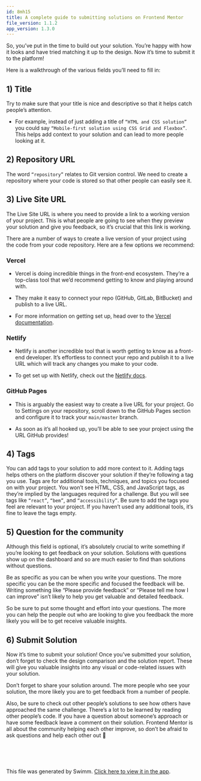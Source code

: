 ```yaml
---
id: 8mh15
title: A complete guide to submitting solutions on Frontend Mentor
file_version: 1.1.2
app_version: 1.3.0
---
```


So, you’ve put in the time to build out your solution. You’re happy with how it looks and have tried matching it up to the design. Now it’s time to submit it to the platform!

Here is a walkthrough of the various fields you’ll need to fill in:

## 1) Title

Try to make sure that your title is nice and descriptive so that it helps catch people’s attention.

*   For example, instead of just adding a title of `“HTML and CSS solution”` you could say `“Mobile-first solution using CSS Grid and Flexbox”`. This helps add context to your solution and can lead to more people looking at it.
    

## 2) Repository URL

The word `“repository”` relates to Git version control. We need to create a repository where your code is stored so that other people can easily see it.

## 3) Live Site URL

The Live Site URL is where you need to provide a link to a working version of your project. This is what people are going to see when they preview your solution and give you feedback, so it’s crucial that this link is working.

There are a number of ways to create a live version of your project using the code from your code repository. Here are a few options we recommend:

### Vercel

*   Vercel is doing incredible things in the front-end ecosystem. They’re a top-class tool that we’d recommend getting to know and playing around with.
    
*   They make it easy to connect your repo (GitHub, GitLab, BitBucket) and publish to a live URL.
    
*   For more information on getting set up, head over to the [Vercel documentation](https://vercel.com/docs).
    

### Netlify

*   Netlify is another incredible tool that is worth getting to know as a front-end developer. It’s effortless to connect your repo and publish it to a live URL which will track any changes you make to your code.
    
*   To get set up with Netlify, check out the [Netlify docs](https://docs.netlify.com/).
    

### GitHub Pages

*   This is arguably the easiest way to create a live URL for your project. Go to Settings on your repository, scroll down to the GitHub Pages section and configure it to track your `main/master` branch.
    
*   As soon as it’s all hooked up, you’ll be able to see your project using the URL GitHub provides!
    

## 4) Tags

You can add tags to your solution to add more context to it. Adding tags helps others on the platform discover your solution if they’re following a tag you use. Tags are for additional tools, techniques, and topics you focused on with your project. You won’t see HTML, CSS, and JavaScript tags, as they’re implied by the languages required for a challenge. But you will see tags like `“react”`, `“bem”`, and `“accessibility”`. Be sure to add the tags you feel are relevant to your project. If you haven’t used any additional tools, it’s fine to leave the tags empty.

## 5) Question for the community

Although this field is optional, it’s absolutely crucial to write something if you’re looking to get feedback on your solution. Solutions with questions show up on the dashboard and so are much easier to find than solutions without questions.

Be as specific as you can be when you write your questions. The more specific you can be the more specific and focused the feedback will be. Writing something like “Please provide feedback” or “Please tell me how I can improve” isn’t likely to help you get valuable and detailed feedback.

So be sure to put some thought and effort into your questions. The more you can help the people out who are looking to give you feedback the more likely you will be to get receive valuable insights.

## 6) Submit Solution

Now it’s time to submit your solution! Once you’ve submitted your solution, don’t forget to check the design comparison and the solution report. These will give you valuable insights into any visual or code-related issues with your solution.

Don’t forget to share your solution around. The more people who see your solution, the more likely you are to get feedback from a number of people.

Also, be sure to check out other people’s solutions to see how others have approached the same challenge. There’s a lot to be learned by reading other people’s code. If you have a question about someone’s approach or have some feedback leave a comment on their solution. Frontend Mentor is all about the community helping each other improve, so don’t be afraid to ask questions and help each other out 🙂

<br/>

<br/>

<br/>

This file was generated by Swimm. [Click here to view it in the app](https://app.swimm.io/repos/Z2l0aHViJTNBJTNBaXAtYWRkcmVzcy10cmFja2VyJTNBJTNBamFrdWJqaXJvdXM=/docs/8mh15).
